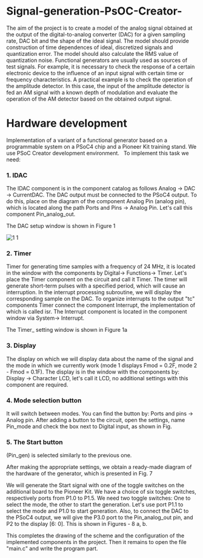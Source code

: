 # Signal-generation-PsOC-Creator-
The aim of the project is to create a model of the analog signal obtained at the output of the digital-to-analog converter (DAC) for a given sampling rate, DAC bit and the shape of the ideal signal. The model should provide construction of time dependences of ideal, discretized signals and quantization error. The model should also calculate the RMS value of quantization noise. Functional generators are usually used as sources of test signals. For example, it is necessary to check the response of a certain electronic device to the influence of an input signal with certain time or frequency characteristics. A practical example is to check the operation of the amplitude detector. In this case, the input of the amplitude detector is fed an AM signal with a known depth of modulation and evaluate the operation of the AM detector based on the obtained output signal.
# Hardware development
Implementation of a variant of a functional generator based on a programmable system on a PSoC4 chip and a Pioneer Kit training stand. We use PSoC Creator development environment.
 
To implement this task we need:
 
### 1. IDAC
 
The IDAC component is in the component catalog as follows Analog -> DAC -> CurrentDAC. The DAC output must be connected to the PSoC4 output. To do this, place on the diagram of the component Analog Pin (analog pin), which is located along the path Ports and Pins -> Analog Pin. Let's call this component Pin_analog_out.

The DAC setup window is shown in Figure 1

![1 1](https://user-images.githubusercontent.com/64357748/85798406-15d38980-b746-11ea-83e1-2b0eaba5b1e5.jpg)

### 2. Timer

Timer for generating time samples with a frequency of 24 MHz, it is located in the window with the components by Digital-> Functions-> Timer. Let's place the Timer component on the circuit and call it Timer. The timer will generate short-term pulses with a specified period, which will cause an interruption. In the interrupt processing subroutine, we will display the corresponding sample on the DAC. To organize interrupts to the output "tc" components Timer connect the component Interrupt, the implementation of which is called isr. The Interrupt component is located in the component window via System-> Interrupt.

The Timer_ setting window is shown in Figure 1a


### 3. Display 

The display on which we will display data about the name of the signal and the mode in which we currently work (mode 1 displays Fmod = 0.2F, mode 2 - Fmod = 0.1F). The display is in the window with the components by: Display -> Character LCD, let's call it LCD, no additional settings with this component are required.

### 4. Mode selection button

It will switch between modes. You can find the button by: Ports and pins -> Analog pin. After adding a button to the circuit, open the settings, name Pin_mode and check the box next to Digital input, as shown in Fig. 

### 5. The Start button
(Pin_gen) is selected similarly to the previous one.

After making the appropriate settings, we obtain a ready-made diagram of the hardware of the generator, which is presented in Fig. 7


We will generate the Start signal with one of the toggle switches on the additional board to the Pioneer Kit. We have a choice of six toggle switches, respectively ports from P1.0 to P1.5. We need two toggle switches: One to select the mode, the other to start the generation. Let's use port P1.1 to select the mode and P1.0 to start generation. Also, to connect the DAC to the PSoC4 output, we will give the P3.0 port to the Pin_analog_out pin, and P2 to the display [6: 0]. This is shown in Figures - 8 a, b.


This completes the drawing of the scheme and the configuration of the implemented components in the project. Then it remains to open the file "main.c" and write the program part.
 

